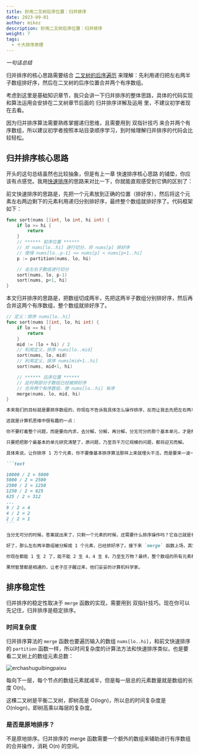 ```yaml
---
title: 妙用二叉树后序位置：归并排序
date: 2023-09-01
author: mikez
description: 妙用二叉树后序位置：归并排序
weight: 7
tags:
  - 十大排序原理
---
```


_一句话总结_

归并排序的核心思路需要结合 [二叉树的后序遍历](./../数据结构的基础/19-二叉树的递归和层序遍历.md) 来理解：先利用递归把左右两半子数组排好序，然后在二叉树的后序位置合并两个有序数组。

考虑到这里是基础知识章节，我只会讲一下归并排序的整体思路，具体的代码实现和算法运用会安排在二叉树章节后面的 归并排序详解及运用 里，不建议初学者现在去看。

因为归并排序算法需要熟练掌握递归思维，且需要用到 双指针技巧 来合并两个有序数组，所以建议初学者按照本站目录顺序学习，到时候理解归并排序的代码会比较轻松。

## 归并排序核心思路

开头的这句总结虽然也比较抽象，但是有上一章
快速排序核心思路 的铺垫，你应该有点感觉。我用[快速排序](06-妙用二叉树前序位置：快速排序.md)的思路来对比一下，你就能直观感受到它俩的区别了：

前文快速排序的思路是，先把一个元素放到正确的位置（排好序），然后将这个元素左右两边剩下的元素利用递归分别排好序，最终整个数组就排好序了。代码框架如下：

```go
func sort(nums []int, lo int, hi int) {
    if lo >= hi {
        return
    }
    // ****** 前序位置 ******
    // 对 nums[lo..hi] 进行切分，将 nums[p] 排好序
    // 使得 nums[lo..p-1] <= nums[p] < nums[p+1..hi]
    p := partition(nums, lo, hi)

    // 去左右子数组进行切分
    sort(nums, lo, p-1)
    sort(nums, p+1, hi)
}
```

本文归并排序的思路是，把数组切成两半，先把这两半子数组分别排好序，然后再合并这两个有序数组，整个数组就排好序了。

```go
// 定义：排序 nums[lo..hi]
func sort(nums []int, lo, hi int) {
    if lo == hi {
        return
    }
    mid := (lo + hi) / 2
    // 利用定义，排序 nums[lo..mid]
    sort(nums, lo, mid)
    // 利用定义，排序 nums[mid+1..hi]
    sort(nums, mid+1, hi)

    // ****** 后序位置 ******
    // 此时两部分子数组已经被排好序
    // 合并两个有序数组，使 nums[lo..hi] 有序
    merge(nums, lo, mid, hi)
}
```

````md
本来我们的目标就是要排序数组的，你现在不告诉我具体怎么操作排序，反而让我去先把左右两半子数组先排好序，这不是等于没说么？我咋知道怎么去排序左右子数组呢？

这就是计算机思维中很有趣的一点：

你不要盯着整个问题，而是要向内求，去分解，分解，再分解，分无可分的那个基本单元，才是解决问题的关键。

只要把把那个最基本的单元研究清楚了，原问题，乃至百千万亿规模的问题，都将迎刃而解。

具体来说，让你排序 1 万个元素，你不要像基本排序算法那样上来就埋头干活，而是要来一波一尺之捶，日取其半的操作：

```text

10000 / 2 = 5000
5000 / 2 = 2500
2500 / 2 = 1250
1250 / 2 = 625
625 / 2 = 312
...
9 / 2 = 4
4 / 2 = 2
2 / 2 = 1
```

当分无可分的时候，答案就出来了，只剩一个元素的时候，还需要什么排序操作吗？它自己就是有序的，对吧？

好了，那么左右两半数组被分解成 1 个元素，已经排好序了。接下来 `merge` 函数上场，其实就是两个元素比较交换一下就能合并成一个长度为 2 的有序数组，对吧？

你现在都能 1 生 2 了，能不能 2 生 4，4 生 8，乃至生万物？最终，整个数组的所有元素都会被排序。

果然智慧都是相通的，让老子庄子醒过来，他们妥妥的计算机科学家。
````

## 排序稳定性

归并排序的稳定性取决于 `merge` 函数的实现，需要用到 双指针技巧。现在你可以先记住，归并排序是稳定排序。

### 时间复杂度

归并排序算法的 `merge` 函数也要遍历输入的数组 `nums[lo..hi]`，和前文快速排序的 `partition` 函数一样，所以时间复杂度的计算法方法和快速排序类似，也是要看二叉树上的数组元素总数：

![erchashuguibingpaixu](/images/algorithm/erchashuguibingpaixu.jpeg)

每向下一层，每个节点的数组元素就减半，但是每一层总的元素数量就是数组的长度 O(n)。

这棵二叉树是平衡二叉树，即树高是 O(logn)，所以总的时间复杂度是 O(nlogn)，即树高乘以每层的复杂度。

### 是否是原地排序？

不是原地排序。归并排序的 merge 函数需要一个额外的数组来辅助进行有序数组的合并操作，消耗 O(n) 的空间。
